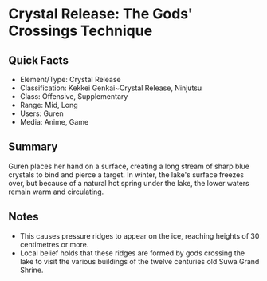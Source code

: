# Crystal Release: The Gods' Crossings Technique

## Quick Facts
- Element/Type: Crystal Release
- Classification: Kekkei Genkai~Crystal Release, Ninjutsu
- Class: Offensive, Supplementary
- Range: Mid, Long
- Users: Guren
- Media: Anime, Game

## Summary
Guren places her hand on a surface, creating a long stream of sharp blue crystals to bind and pierce a target. In winter, the lake's surface freezes over, but because of a natural hot spring under the lake, the lower waters remain warm and circulating.

## Notes
- This causes pressure ridges to appear on the ice, reaching heights of 30 centimetres or more.
- Local belief holds that these ridges are formed by gods crossing the lake to visit the various buildings of the twelve centuries old Suwa Grand Shrine.
